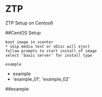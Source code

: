 # ZTP
ZTP Setup on Centos6

##CentOS Setup

``` 
boot image in vcenter
* skip media test or vDisc will eject
follow prompts to start install of image
select 'basic server' for install type

```













``` example ```
* example
* 'example_01', 'example_02'


##example
